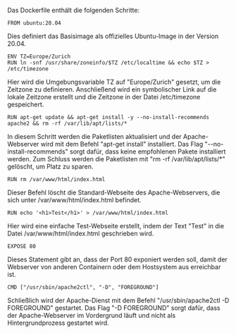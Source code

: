 Das Dockerfile enthält die folgenden Schritte:

```
FROM ubuntu:20.04
```
Dies definiert das Basisimage als offizielles Ubuntu-Image in der Version 20.04.

```
ENV TZ=Europe/Zurich  
RUN ln -snf /usr/share/zoneinfo/$TZ /etc/localtime && echo $TZ > /etc/timezone
```
Hier wird die Umgebungsvariable TZ auf "Europe/Zurich" gesetzt, um die Zeitzone zu definieren. Anschließend wird ein symbolischer Link auf die lokale Zeitzone erstellt und die Zeitzone in der Datei /etc/timezone gespeichert.

```
RUN apt-get update && apt-get install -y --no-install-recommends apache2 && rm -rf /var/lib/apt/lists/*
```
In diesem Schritt werden die Paketlisten aktualisiert und der Apache-Webserver wird mit dem Befehl "apt-get install" installiert. Das Flag "--no-install-recommends" sorgt dafür, dass keine empfohlenen Pakete installiert werden. Zum Schluss werden die Paketlisten mit "rm -rf /var/lib/apt/lists/*" gelöscht, um Platz zu sparen.

```
RUN rm /var/www/html/index.html
```
Dieser Befehl löscht die Standard-Webseite des Apache-Webservers, die sich unter /var/www/html/index.html befindet.

```
RUN echo '<h1>Test</h1>' > /var/www/html/index.html
```
Hier wird eine einfache Test-Webseite erstellt, indem der Text "Test" in die Datei /var/www/html/index.html geschrieben wird.

```
EXPOSE 80
```  
Dieses Statement gibt an, dass der Port 80 exponiert werden soll, damit der Webserver von anderen Containern oder dem Hostsystem aus erreichbar ist.

```
CMD ["/usr/sbin/apache2ctl", "-D", "FOREGROUND"]
```
Schließlich wird der Apache-Dienst mit dem Befehl "/usr/sbin/apache2ctl -D FOREGROUND" gestartet. Das Flag "-D FOREGROUND" sorgt dafür, dass der Apache-Webserver im Vordergrund läuft und nicht als Hintergrundprozess gestartet wird.
